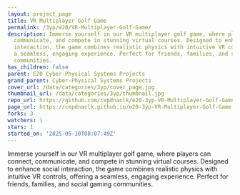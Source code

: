 ```yaml
---
layout: project_page
title: VR Multiplayer Golf Game
permalink: /3yp/e20/VR-Multiplayer-Golf-Game/
description: Immerse yourself in our VR multiplayer golf game, where players can connect,
  communicate, and compete in stunning virtual courses. Designed to enhance social
  interaction, the game combines realistic physics with intuitive VR controls, offering
  a seamless, engaging experience. Perfect for friends, families, and social gaming
  communities.
has_children: false
parent: E20 Cyber-Physical Systems Projects
grand_parent: Cyber-Physical Systems Projects
cover_url: /data/categories/3yp/cover_page.jpg
thumbnail_url: /data/categories/3yp/thumbnail.jpg
repo_url: https://github.com/cepdnaclk/e20-3yp-VR-Multiplayer-Golf-Game
page_url: https://cepdnaclk.github.io/e20-3yp-VR-Multiplayer-Golf-Game
forks: 3
watchers: 1
stars: 1
started_on: '2025-05-10T08:07:49Z'
---
```


Immerse yourself in our VR multiplayer golf game, where players can connect, communicate, and compete in stunning virtual courses. Designed to enhance social interaction, the game combines realistic physics with intuitive VR controls, offering a seamless, engaging experience. Perfect for friends, families, and social gaming communities.